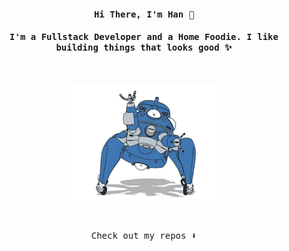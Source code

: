 <h4 align="center"><samp> Hi There, I'm Han 👋 </samp></h4>
<h4 align="center"><samp>I'm a Fullstack Developer and a Home Foodie. I like building things that looks good ✨</samp></h4>

<!--
**ashhher/ashhher** is a ✨ _special_ ✨ repository because its `README.md` (this file) appears on your GitHub profile.

Here are some ideas to get you started:


- 🔭 I’m currently working on ...
- 🌱 I’m currently learning ...
- 👯 I’m looking to collaborate on ...
- 🤔 I’m looking for help with ...
- 💬 Ask me about ...
- 📫 How to reach me: ...
- 😄 Pronouns: ...
- ⚡ Fun fact: ...
-->

<br />

<p align="center">
  <img width="250" src="./gits.gif">
</p>

<br />

<p align="center"><samp>
Check out my repos ⬇️  
  </samp>
</p>

